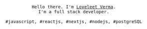 <p align="center">
  <br>
  <br>
  <br>
  <samp>Hello there. I'm <a href="https://loveleet-portfolio.vercel.app" target="_blank">Loveleet Verma</a>.<br> I'm a full stack developer.<br><br>#javascript, #reactjs, #nextjs, #nodejs, #postgreSQL</samp>
  <br>
</p>
<br/>
